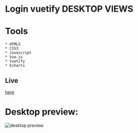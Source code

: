 # Login vuetify DESKTOP VIEWS
# Tools 
```
* HTML5
* CSS3
* Javascript
* Vue.js
* Vuetify
* Echarts
```

## Live 
<a href="https://dashboard-vuetify-loyola.netlify.app/" target="_blank">here</a>

# Desktop preview:

<img src="https://i.imgur.com/z1gwt5b.png" alt="desktop preview">
